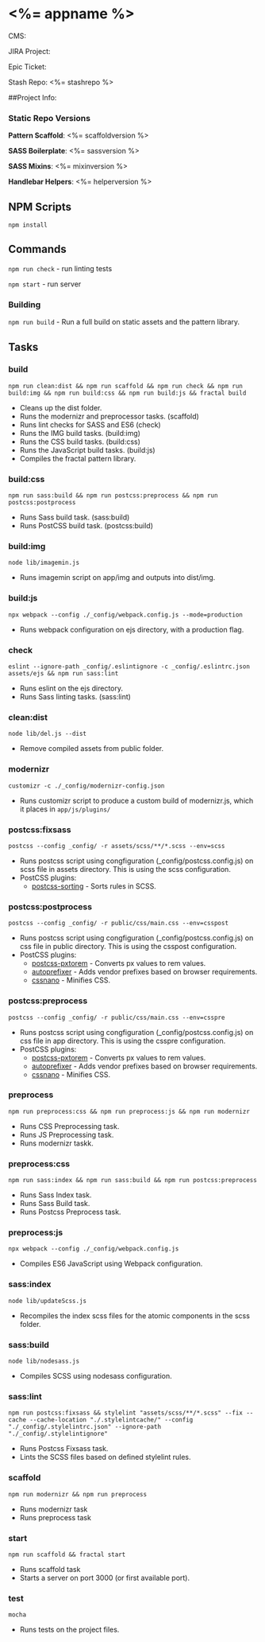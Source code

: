 # <%= appname %>

CMS:

JIRA Project:

Epic Ticket:

Stash Repo: <%= stashrepo %>

##Project Info:

### Static Repo Versions

**Pattern Scaffold**: <%= scaffoldversion %>
 
**SASS Boilerplate**: <%= sassversion %>

**SASS Mixins**: <%= mixinversion %>

**Handlebar Helpers**: <%= helperversion %>

## NPM Scripts

`npm install`

## Commands

`npm run check` - run linting tests

`npm start` - run server

### Building

`npm run build` - Run a full build on static assets and the pattern library.

## Tasks

### build

`npm run clean:dist && npm run scaffold && npm run check && npm run build:img && npm run build:css && npm run build:js && fractal build`

- Cleans up the dist folder.
- Runs the modernizr and preprocessor tasks. (scaffold) 
- Runs lint checks for SASS and ES6 (check)
- Runs the IMG build tasks. (build:img)
- Runs the CSS build tasks. (build:css)
- Runs the JavaScript build tasks. (build:js)
- Compiles the fractal pattern library.

### build:css

`npm run sass:build && npm run postcss:preprocess && npm run postcss:postprocess`

- Runs Sass build task. (sass:build)
- Runs PostCSS build task. (postcss:build)

### build:img

`node lib/imagemin.js`

- Runs imagemin script on app/img and outputs into dist/img.

### build:js

`npx webpack --config ./_config/webpack.config.js --mode=production`

- Runs webpack configuration on ejs directory, with a production flag.

### check

`eslint --ignore-path _config/.eslintignore -c _config/.eslintrc.json assets/ejs && npm run sass:lint`

- Runs eslint on the ejs directory.
- Runs Sass linting tasks. (sass:lint)

### clean:dist

`node lib/del.js --dist`

- Remove compiled assets from public folder.

### modernizr

`customizr -c ./_config/modernizr-config.json`

- Runs customizr script to produce a custom build of modernizr.js, which it places in `app/js/plugins/`

### postcss:fixsass

`postcss --config _config/ -r assets/scss/**/*.scss --env=scss`

- Runs postcss script using congfiguration (_config/postcss.config.js) on scss file in assets directory. This is using the scss configuration. 
- PostCSS plugins: 
    - [postcss-sorting](https://github.com/hudochenkov/postcss-sorting) - Sorts rules in SCSS.

### postcss:postprocess

`postcss --config _config/ -r public/css/main.css --env=csspost`

- Runs postcss script using congfiguration (_config/postcss.config.js) on css file in public directory. This is using the csspost configuration. 
- PostCSS plugins: 
    - [postcss-pxtorem](https://github.com/cuth/postcss-pxtorem) - Converts px values to rem values.
    - [autoprefixer](https://github.com/postcss/autoprefixer) - Adds vendor prefixes based on browser requirements.
    - [cssnano](https://github.com/cssnano/cssnano) - Minifies CSS.

### postcss:preprocess

`postcss --config _config/ -r public/css/main.css --env=csspre`

- Runs postcss script using congfiguration (_config/postcss.config.js) on css file in app directory. This is using the csspre configuration. 
- PostCSS plugins: 
    - [postcss-pxtorem](https://github.com/cuth/postcss-pxtorem) - Converts px values to rem values.
    - [autoprefixer](https://github.com/postcss/autoprefixer) - Adds vendor prefixes based on browser requirements.
    - [cssnano](https://github.com/cssnano/cssnano) - Minifies CSS.
    
### preprocess

`npm run preprocess:css && npm run preprocess:js && npm run modernizr`

- Runs CSS Preprocessing task.
- Runs JS Preprocessing task.
- Runs modernizr taskk.

### preprocess:css

`npm run sass:index && npm run sass:build && npm run postcss:preprocess`

- Runs Sass Index task.
- Runs Sass Build task.
- Runs Postcss Preprocess task.

### preprocess:js

`npx webpack --config ./_config/webpack.config.js`

- Compiles ES6 JavaScript using Webpack configuration.

### sass:index

`node lib/updateScss.js`

- Recompiles the index scss files for the atomic components in the scss folder.

### sass:build

`node lib/nodesass.js`

- Compiles SCSS using nodesass configuration.

### sass:lint

`npm run postcss:fixsass && stylelint "assets/scss/**/*.scss" --fix --cache --cache-location "./.stylelintcache/" --config "./_config/.stylelintrc.json" --ignore-path "./_config/.stylelintignore"`

- Runs Postcss Fixsass task.
- Lints the SCSS files based on defined stylelint rules.

### scaffold

`npm run modernizr && npm run preprocess`

- Runs modernizr task
- Runs preprocess task

### start

`npm run scaffold && fractal start`

- Runs scaffold task
- Starts a server on port 3000 (or first available port).

### test

`mocha`

- Runs tests on the project files.
